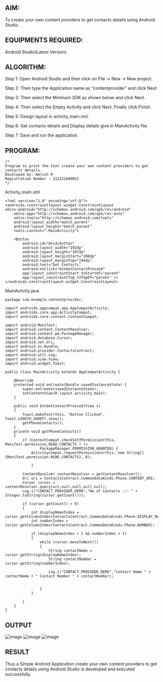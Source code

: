 


## AIM:

To create your own content providers to get contacts details using Android Studio.

## EQUIPMENTS REQUIRED:

Android Studio(Latest Version)

## ALGORITHM:

Step 1: Open Android Studio and then click on File -> New -> New project.

Step 2: Then type the Application name as “contentprovider″ and click Next. 

Step 3: Then select the Minimum SDK as shown below and click Next.

Step 4: Then select the Empty Activity and click Next. Finally click Finish.

Step 5: Design layout in activity_main.xml.

Step 6: Get contacts details and Display details give in MainActivity file.

Step 7: Save and run the application.

## PROGRAM:
```
/*
Program to print the text create your own content providers to get contacts details.
Developed by: Amrish R
Registration Number : 212221040012
*/
```
Activity_main.xml
```
<?xml version="1.0" encoding="utf-8"?>
<androidx.constraintlayout.widget.ConstraintLayout xmlns:android="http://schemas.android.com/apk/res/android"
    xmlns:app="http://schemas.android.com/apk/res-auto"
    xmlns:tools="http://schemas.android.com/tools"
    android:layout_width="match_parent"
    android:layout_height="match_parent"
    tools:context=".MainActivity">

    <Button
        android:id="@+id/button"
        android:layout_width="192dp"
        android:layout_height="107dp"
        android:layout_marginStart="108dp"
        android:layout_marginTop="244dp"
        android:text="Get Contacts"
        android:onClick="btnGetContactPressed"
        app:layout_constraintStart_toStartOf="parent"
        app:layout_constraintTop_toTopOf="parent" />
</androidx.constraintlayout.widget.ConstraintLayout>
```
MainActivity.java
```
package com.example.contentprovider;

import androidx.appcompat.app.AppCompatActivity;
import androidx.core.app.ActivityCompat;
import androidx.core.content.ContextCompat;

import android.Manifest;
import android.content.ContentResolver;
import android.content.pm.PackageManager;
import android.database.Cursor;
import android.net.Uri;
import android.os.Bundle;
import android.provider.ContactsContract;
import android.util.Log;
import android.view.View;
import android.widget.Toast;

public class MainActivity extends AppCompatActivity {

    @Override
    protected void onCreate(Bundle savedInstanceState) {
        super.onCreate(savedInstanceState);
        setContentView(R.layout.activity_main);
    }

    public void btnGetContactPressed(View v)
    {
        Toast.makeText(this, "Button Clicked", Toast.LENGTH_SHORT).show();
        getPhoneContacts();
    }
    private void getPhoneContacts()
    {
        if (ContextCompat.checkSelfPermission(this, Manifest.permission.READ_CONTACTS ) !=
                PackageManager.PERMISSION_GRANTED) {
            ActivityCompat.requestPermissions(this, new String[] {Manifest.permission.READ_CONTACTS}, 0);

            }

        ContentResolver contentResolver = getContentResolver();
        Uri uri = ContactsContract.CommonDataKinds.Phone.CONTENT_URI;
        Cursor cursor = contentResolver.query(uri,null,null,null,null);
        Log.i("CONTACT_PROVIDER_DEMO","No of Contacts ::: " + Integer.toString(cursor.getCount()));

        if (cursor.getCount() > 0)
        {
            int displayNameIndex = cursor.getColumnIndex(ContactsContract.CommonDataKinds.Phone.DISPLAY_NAME);
            int numberIndex = cursor.getColumnIndex(ContactsContract.CommonDataKinds.Phone.NUMBER);

            if (displayNameIndex > 1 && numberIndex > 1)
            {
                while (cursor.moveToNext())
                {
                    String contactName = cursor.getString(displayNameIndex);
                    String contactNumber = cursor.getString(numberIndex);

                    Log.i("CONTACT_PROVIDER_DEMO","Contact Name " + contactName + " Contact Number " + contactNumber);


                }
            }

        }
    }
}
```

## OUTPUT

![image](https://github.com/srvasanthan33/Mobile-Application-Development/assets/102546622/c7e279a1-ac0a-4ccb-9cf4-f27241795601)
![image](https://github.com/srvasanthan33/Mobile-Application-Development/assets/102546622/ac307e35-2524-483c-88e6-38d73c71f64e)
![image](https://github.com/srvasanthan33/Mobile-Application-Development/assets/102546622/64b53f78-d68e-486f-baf6-e738d8d5c405)





## RESULT
Thus a Simple Android Application create your own content providers to get contacts details using Android Studio is developed and executed successfully.
